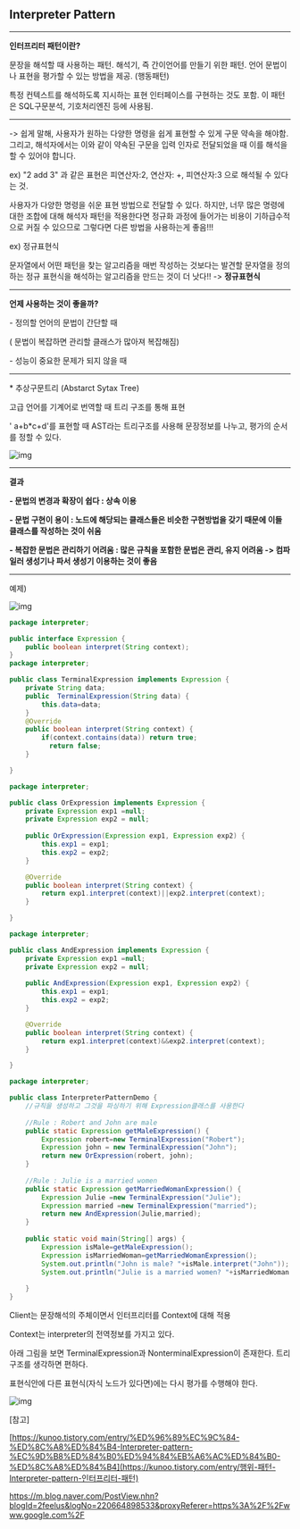 ## **Interpreter Pattern**

---



**인터프리터 패턴이란?**

문장을 해석할 때 사용하는 패턴. 해석기, 즉 간이언어를 만들기 위한 패턴. 언어 문법이나 표현을 평가할 수 있는 방법을 제공. (행동패턴)

특정 컨텍스트를 해석하도록 지시하는 표현 인터페이스를 구현하는 것도 포함. 이 패턴은 SQL구문분석, 기호처리엔진 등에 사용됨.



---

-> 쉽게 말해, 사용자가 원하는 다양한 명령을 쉽게 표현할 수 있게 구문 약속을 해야함. 그리고, 해석자에서는 이와 같이 약속된 구문을 입력 인자로 전달되었을 때 이를 해석을 할 수 있어야 합니다. 

 

ex) "2 add 3" 과 같은 표현은 피연산자:2, 연산자: +, 피연산자:3 으로 해석될 수 있다는 것.

 사용자가 다양한 명령을 쉬운 표현 방법으로 전달할 수 있다. 하지만, 너무 많은 명령에 대한 조합에 대해 해석자 패턴을 적용한다면 정규화 과정에 들어가는 비용이 기하급수적으로 커질 수 있으므로 그렇다면 다른 방법을 사용하는게 좋음!!! 

 

ex) 정규표현식

문자열에서 어떤 패턴을 찾는 알고리즘을 매번 작성하는 것보다는 발견할 문자열을 정의하는 정규 표현식을 해석하는 알고리즘을 만드는 것이 더 낫다!! -> **정규표현식**

---



**언제 사용하는 것이 좋을까?**

 

\- 정의할 언어의 문법이 간단할 때 

( 문법이 복잡하면 관리할 클래스가 많아져 복잡해짐)

\- 성능이 중요한 문제가 되지 않을 때

---



\* 추상구문트리 (Abstarct Sytax Tree)

고급 언어를 기계어로 번역할 때 트리 구조를 통해 표현

' a+b*c+d'를 표현할 때 AST라는 트리구조를 사용해 문장정보를 나누고, 평가의 순서를 정할 수 있다.



![img](https://k.kakaocdn.net/dn/lJjfu/btquTbePFNC/U1WrHcbfxwI84noe3A89MK/img.png)

---



**결과**

**- 문법의 변경과 확장이 쉽다 : 상속 이용**

**- 문법 구현이 용이 : 노드에 해당되는 클래스들은 비슷한 구현방법을 갖기 때문에 이들 클래스를 작성하는 것이 쉬움**

**- 복잡한 문법은 관리하기 어려움 : 많은 규칙을 포함한 문법은 관리, 유지 어려움 -> 컴파일러 생성기나 파서 생성기 이용하는 것이 좋음**

---





 

 

예제) 



![img](https://k.kakaocdn.net/dn/cJlgX9/btquUBwUopF/99k0t98hbxSK9ZhkL7ALr0/img.png)

```java
package interpreter;

public interface Expression {
	public boolean interpret(String context);
}
package interpreter;

public class TerminalExpression implements Expression {
	private String data;
	public  TerminalExpression(String data) {
		this.data=data;
	}
	@Override
	public boolean interpret(String context) {
		if(context.contains(data)) return true;
		  return false;
	}

}
```

```java
package interpreter;

public class OrExpression implements Expression {
	private Expression exp1 =null;
	private Expression exp2 = null;
	
	public OrExpression(Expression exp1, Expression exp2) {
		this.exp1 = exp1;
		this.exp2 = exp2;
	}

	@Override
	public boolean interpret(String context) {
		return exp1.interpret(context)||exp2.interpret(context);
	}

}
```

```java
package interpreter;

public class AndExpression implements Expression {
	private Expression exp1 =null;
	private Expression exp2 = null;
	
	public AndExpression(Expression exp1, Expression exp2) {
		this.exp1 = exp1;
		this.exp2 = exp2;
	}

	@Override
	public boolean interpret(String context) {
		return exp1.interpret(context)&&exp2.interpret(context);
	}

}
```

```java
package interpreter;

public class InterpreterPatternDemo {
	//규칙을 생성하고 그것을 파싱하기 위해 Expression클래스를 사용한다
	
	//Rule : Robert and John are male
	public static Expression getMaleExpression() {
		Expression robert=new TerminalExpression("Robert");
		Expression john = new TerminalExpression("John");
		return new OrExpression(robert, john);
	}
	
	//Rule : Julie is a married women
	public static Expression getMarriedWomanExpression() {
		Expression Julie =new TerminalExpression("Julie");
		Expression married =new TerminalExpression("married");
		return new AndExpression(Julie,married);
	}
	
	public static void main(String[] args) {
		Expression isMale=getMaleExpression();
		Expression isMarriedWoman=getMarriedWomanExpression();
		System.out.println("John is male? "+isMale.interpret("John"));
		System.out.println("Julie is a married women? "+isMarriedWoman.interpret("Julie married"));
		
	}
}
```






Client는 문장해석의 주체이면서 인터프리터를 Context에 대해 적용

Context는 interpreter의 전역정보를 가지고 있다.

아래 그림을 보면 TerminalExpression과 NonterminalExpression이 존재한다. 트리구조를 생각하면 편하다.

표현식안에 다른 표현식(자식 노드가 있다면)에는 다시 평가를 수행해야 한다.

 



![img](https://k.kakaocdn.net/dn/bIwOwJ/btquXkOLvut/LPJasDem0fayutumt82YV0/img.png)



 

 

 

 

 

 

 

 

 

[참고]

 

[https://kunoo.tistory.com/entry/%ED%96%89%EC%9C%84-%ED%8C%A8%ED%84%B4-Interpreter-pattern-%EC%9D%B8%ED%84%B0%ED%94%84%EB%A6%AC%ED%84%B0-%ED%8C%A8%ED%84%B4](https://kunoo.tistory.com/entry/행위-패턴-Interpreter-pattern-인터프리터-패턴)

<https://m.blog.naver.com/PostView.nhn?blogId=2feelus&logNo=220664898533&proxyReferer=https%3A%2F%2Fwww.google.com%2F>

 

 